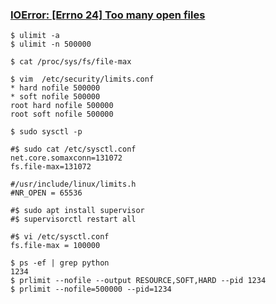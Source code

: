 ### [IOError: [Errno 24] Too many open files](https://medium.com/hbsmith/too-many-open-files-%EC%97%90%EB%9F%AC-%EB%8C%80%EC%9D%91%EB%B2%95-9b388aea4d4e)

    $ ulimit -a
    $ ulimit -n 500000
    
    $ cat /proc/sys/fs/file-max
    
    $ vim  /etc/security/limits.conf
    * hard nofile 500000
    * soft nofile 500000
    root hard nofile 500000
    root soft nofile 500000    
      
    $ sudo sysctl -p
    
    #$ sudo cat /etc/sysctl.conf
    net.core.somaxconn=131072
    fs.file-max=131072
    
    #/usr/include/linux/limits.h
    #NR_OPEN = 65536
       
    #$ sudo apt install supervisor
    #$ supervisorctl restart all
    
    #$ vi /etc/sysctl.conf
    fs.file-max = 100000   
    
    $ ps -ef | grep python
    1234
    $ prlimit --nofile --output RESOURCE,SOFT,HARD --pid 1234
    $ prlimit --nofile=500000 --pid=1234
